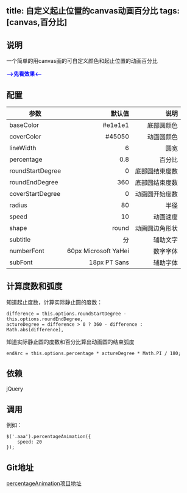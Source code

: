 title: 自定义起止位置的canvas动画百分比
tags: [canvas,百分比]
---



## 说明
一个简单的用canvas画的可自定义颜色和起止位置的动画百分比

<b class="clickme" style="cursor: pointer;vertical-align: top;color: blue;">-->先看效果<--</b><canvas width="190" height="170" class="aaa"></canvas><canvas width="190" height="170" class="bbb"></canvas><canvas width="190" height="170" class="ccc"></canvas>
<script src="/vendors/jquery/index.js"></script>
<script>
    
  // call function
    $('.clickme').click(function(){
        function PercentageAnimation(element, options) {
    var canvas = $(element),
        cWidth = canvas[0].width,
        cHeight = canvas[0].height;
    this.options = $.extend({}, $.fn.percentageAnimation.defaults, options);
    this.canvas = canvas;
    this.cWidth = canvas[0].width;
    this.cHeight = canvas[0].height;
    this.init();
}
PercentageAnimation.prototype = {
    init: function() {
        var drawingStaff,
            num,
            endArc,
            arcIncrements = 0,
            difference = this.options.roundStartDegree - this.options.roundEndDegree,
            actureDegree = difference > 0 ? 360 - difference : Math.abs(difference),
            that = this,
            cxt = this.canvas[0].getContext('2d');
        endArc = this.options.percentage * actureDegree * Math.PI / 180;
        drawingStaff = setInterval(function() {
            arcIncrements += Math.PI / 180;
            that.drawCanvasStaff(cxt, arcIncrements, actureDegree);
            if (arcIncrements > endArc) {
                clearInterval(drawingStaff);
            };
        }, this.options.speed)
    },
    drawCanvasStaff: function(cxt, arcEndStaff, actureDegree) {
        var text,
            textWidth;
        this.drawCanvasRound(cxt, this.options.baseColor, this.options.roundStartDegree * Math.PI / 180, this.options.roundEndDegree * Math.PI / 180);

        // draw cover round
        cxt.beginPath();
        cxt.strokeStyle = this.options.coverColor;
        cxt.lineWidth = this.options.lineWidth;
        cxt.lineCap = this.options.shape;
        cxt.arc(this.cWidth / 2, this.cHeight / 2, this.options.radius, this.options.coverStartDegree * Math.PI / 180, arcEndStaff - (actureDegree - this.options.roundEndDegree) * Math.PI / 180, false);
        cxt.stroke();

        // draw text
        cxt.fillStyle = this.options.coverColor;
        cxt.font = this.options.numberFont;
        text = Math.floor(arcEndStaff / (actureDegree * Math.PI / 180) * 100);
        textWidth = cxt.measureText(text).width;
        cxt.fillText(text, this.cWidth / 2 - textWidth / 2, this.cHeight / 2 + 20);
        cxt.font = this.options.subFont;
        cxt.fillStyle = '#ccc';
        cxt.fillText(this.options.subtitle, this.cWidth / 2 + textWidth / 2, this.cHeight / 2 + 20);

    },
    // draw basic round
    drawCanvasRound: function(cxt, color, sAngle, eAngle) {
        cxt.clearRect(0, 0, this.cWidth, this.cHeight);

        cxt.beginPath();
        cxt.strokeStyle = color;
        cxt.lineWidth = this.options.lineWidth;
        cxt.arc(this.cWidth / 2, this.cHeight / 2, this.options.radius, sAngle, eAngle, false);
        cxt.stroke();
    }
}
$.fn.percentageAnimation = function(options) {
    return this.each(function() {
        new PercentageAnimation(this, options)
    });
}
$.fn.percentageAnimation.defaults = {
    baseColor: '#e1e1e1',
    coverColor: '#e45050',
    lineWidth: 6,
    percentage: 0.8,
    roundStartDegree: 0,
    roundEndDegree: 360,
    coverStartDegree: 0,
    radius: 80,
    speed: 10, //the more the slower
    shape: 'round', //square\butt\round
    subtitle: '分',
    numberFont: '60px Microsoft YaHei',
    subFont: '18px PT Sans'
}
        $('.aaa').percentageAnimation();
        $('.bbb').percentageAnimation({
            percentage: 0.5,
            roundStartDegree : 135,
            roundEndDegree : 45,
            coverStartDegree : 135,
            numberFont : '54px songti',
            coverColor : 'green'
        })
        $('.ccc').percentageAnimation({
            percentage: 0.2,
            subtitle : '%',
            shape : 'square',
            roundStartDegree : 90,
            roundEndDegree : 270,
            coverStartDegree : 90,
            coverColor : 'blue',
            speed: 50,
            lineWidth: 10
        })
    })
</script>


## 配置
| 参数        | 默认值   |  说明  |
| --------   | -----:  | ----:  |
| baseColor     | #e1e1e1 |   底部圆颜色     |
| coverColor        |   #45050   |   动画圆颜色   |
| lineWidth        |    6    |  圆宽  |
| percentage        |    0.8    |  百分比  |
| roundStartDegree        |    0    |  底部圆结束度数  |
| roundEndDegree        |    360    |  底部圆结束度数  |
| coverStartDegree        |    0    |  动画圆开始度数  |
| radius        |    80    |  半径  |
| speed        |    10    |  动画速度  |
| shape        |    round    |  动画圆边角形状  |
| subtitle        |    分    |  辅助文字  |
| numberFont        |    60px Microsoft YaHei    |  数字字体  |
| subFont        |    18px PT Sans    |  辅助字体  |

## 计算度数和弧度
知道起止度数，计算实际静止圆的度数：
```
difference = this.options.roundStartDegree - this.options.roundEndDegree,
actureDegree = difference > 0 ? 360 - difference : Math.abs(difference),
```
知道实际静止圆的度数和百分比算出动画圆的结束弧度
```
endArc = this.options.percentage * actureDegree * Math.PI / 180;
```

## 依赖  
jQuery

## 调用
例如：
```
$('.aaa').percentageAnimation({  
    speed: 20  
});
```

## Git地址
[percentageAnimation项目地址](https://github.com/nameit/percentageAnimation)